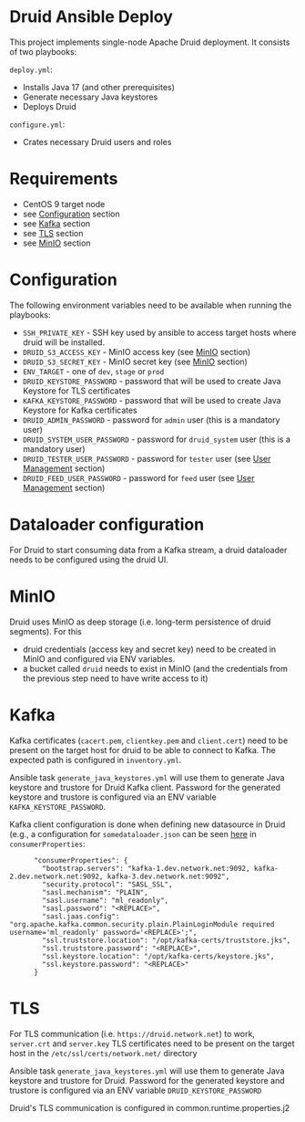# Druid Ansible Deploy

This project implements single-node Apache Druid deployment. It consists of two
playbooks:

`deploy.yml`:

* Installs Java 17 (and other prerequisites)
* Generate necessary Java keystores 
* Deploys Druid

`configure.yml`:
* Crates necessary Druid users and roles

# Requirements

* CentOS 9 target node
* see [Configuration](#configuration) section
* see [Kafka](#kafka) section
* see [TLS](#tls) section
* see [MinIO](#minio) section

# Configuration

The following environment variables need to be available when running the
playbooks:

* `SSH_PRIVATE_KEY` - SSH key used by ansible to access target hosts where
  druid will be installed.
* `DRUID_S3_ACCESS_KEY` - MinIO access key (see [MinIO](minio) section)
* `DRUID_S3_SECRET_KEY` -  MinIO secret key (see [MinIO](minio) section)
* `ENV_TARGET` -  one of `dev`, `stage` or `prod`
* `DRUID_KEYSTORE_PASSWORD` - password that will be used to create Java
  Keystore for TLS certificates
* `KAFKA_KEYSTORE_PASSWORD` - password that will be used to create Java
  Keystore for Kafka certificates 
* `DRUID_ADMIN_PASSWORD` - password for `admin` user (this is a mandatory user)
* `DRUID_SYSTEM_USER_PASSWORD` - password for `druid_system` user (this is a
  mandatory user)
* `DRUID_TESTER_USER_PASSWORD` - password for `tester` user (see [User
  Management](user-management) section)
* `DRUID_FEED_USER_PASSWORD` - password for `feed` user (see [User
  Management](user-management) section)

# Dataloader configuration

For Druid to start consuming data from a Kafka stream, a druid dataloader needs
to be configured using the druid UI. 

# MinIO 

Druid uses MinIO as deep storage (i.e. long-term persistence of druid
segments). For this

* druid credentials (access key and secret key) need to be created in MinIO
  and configured via ENV variables.
* a bucket called `druid` needs to exist in MinIO (and the credentials from the
  previous step need to have write access to it)

# Kafka

Kafka certificates (`cacert.pem`, `clientkey.pem` and `client.cert`) need to be
present on the target host for druid to be able to connect to Kafka. The
expected path is configured in `inventory.yml`.

Ansible task `generate_java_keystores.yml` will use them to generate Java
keystore and trustore for Druid Kafka client. Password for the generated
keystore and trustore is configured via an ENV variable
`KAFKA_KEYSTORE_PASSWORD`.

Kafka client configuration is done when defining new datasource in Druid (e.g.,
a configuration for `somedataloader.json` can be seen
[here](conf/some_dataloader.json) in `consumerProperties`:

```
      "consumerProperties": {
        "bootstrap.servers": "kafka-1.dev.network.net:9092, kafka-2.dev.network.net:9092, kafka-3.dev.network.net:9092",
        "security.protocol": "SASL_SSL",
        "sasl.mechanism": "PLAIN",
        "sasl.username": "ml_readonly",
        "sasl.password": "<REPLACE>",
        "sasl.jaas.config": "org.apache.kafka.common.security.plain.PlainLoginModule required username='ml_readonly' password='<REPLACE>';",
        "ssl.truststore.location": "/opt/kafka-certs/truststore.jks",
        "ssl.truststore.password": "<REPLACE>",
        "ssl.keystore.location": "/opt/kafka-certs/keystore.jks",
        "ssl.keystore.password": "<REPLACE>"
      }
```

# TLS

For TLS communication (i.e. `https://druid.network.net`) to work,
`server.crt` and `server.key` TLS certificates need to be present on the
target host in the `/etc/ssl/certs/network.net/` directory

Ansible task `generate_java_keystores.yml` will use them to generate Java
keystore and trustore for Druid. Password for the generated
keystore and trustore is configured via an ENV variable
`DRUID_KEYSTORE_PASSWORD`

Druid's TLS communication is configured in common.runtime.properties.j2
